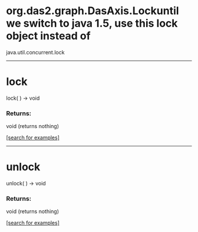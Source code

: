 # org.das2.graph.DasAxis.Lockuntil we switch to java 1.5, use this lock object instead of
 java.util.concurrent.lock
***
<a name="lock"></a>
# lock
lock(  ) &rarr; void



### Returns:
void (returns nothing)


<a href="https://github.com/autoplot/dev/search?q=lock&unscoped_q=lock">[search for examples]</a>

***
<a name="unlock"></a>
# unlock
unlock(  ) &rarr; void



### Returns:
void (returns nothing)


<a href="https://github.com/autoplot/dev/search?q=unlock&unscoped_q=unlock">[search for examples]</a>

